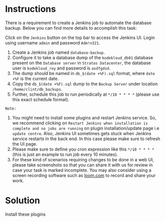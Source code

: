 # Instructions

There is a requirement to create a Jenkins job to automate the database backup. Below you can find more details to accomplish this task:

Click on the `Jenkins` button on the top bar to access the Jenkins UI. Login using username `admin` and password `Adm!n321`.

1. Create a Jenkins job named `database-backup`.
2. Configure it to take a database dump of the `kodekloud_db01` database present on the `Database server` in `Stratos Datacenter`, the database user is `kodekloud_roy` and password is `asdfgdsd`.
3. The dump should be named in `db_$(date +%F).sql` format, where `date +%F` is the current date.
4. Copy the `db_$(date +%F).sql` dump to the `Backup Server` under location `/home/clint/db_backups`.
5. Further, schedule this job to run periodically at `*/10 * * * *` (please use this exact schedule format).

`Note:`

1. You might need to install some plugins and restart Jenkins service. So, we recommend clicking on `Restart Jenkins when installation is complete and no jobs are running` on plugin installation/update page i.e `update centre`. Also, Jenkins UI sometimes gets stuck when Jenkins service restarts in the back end. In this case please make sure to refresh the UI page.
2. Please make sure to define you cron expression like this `*/10 * * * *` (this is just an example to run job every 10 minutes).
3. For these kind of scenarios requiring changes to be done in a web UI, please take screenshots so that you can share it with us for review in case your task is marked incomplete. You may also consider using a screen recording software such as [loom.com](http://loom.com/) to record and share your work.

 # Solution

Install these plugins
